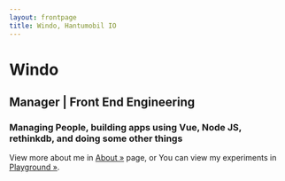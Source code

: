 ```yaml
---
layout: frontpage
title: Windo, Hantumobil IO
---
```


# Windo
## Manager | Front End Engineering
### Managing People, building apps using Vue, Node JS, rethinkdb, and doing some other things

View more about me in [About &raquo;](/about) page, or You can view my experiments in [Playground &raquo;](/playground).